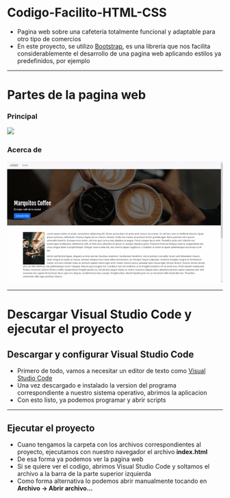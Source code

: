 # Codigo-Facilito-HTML-CSS
* Pagina web sobre una cafetería totalmente funcional y adaptable para otro tipo de comercios
* En este proyecto, se utilizo [Bootstrap](https://getbootstrap.com), es una libreria que nos facilita considerablemente el desarrollo de una pagina web aplicando estilos ya predefinidos, por ejemplo

---
# Partes de la pagina web

### Principal
<img src="https://github.com/MarcoPaoletta/Codigo-Facilito-HTML-CSS/blob/master/principal.gif">

### Acerca de
<img src="https://github.com/MarcoPaoletta/Codigo-Facilito-HTML-CSS/blob/master/acerca_de.gif">

---

# Descargar Visual Studio Code y ejecutar el proyecto

## Descargar y configurar Visual Studio Code
* Primero de todo, vamos a necesitar un editor de texto como [Visual Studio Code](https://code.visualstudio.com/download)
* Una vez descargado e instalado la version del programa correspondiente a nuestro sistema operativo, abrimos la aplicacion
* Con esto listo, ya podemos programar y abrir scripts

---

## Ejecutar el proyecto
* Cuano tengamos la carpeta con los archivos correspondientes al proyecto, ejecutamos con nuestro navegador el archivo **index.html**
* De esa forma ya podemos ver la pagina web
* Si se quiere ver el codigo, abrimos Visual Studio Code y soltamos el archivo a la barra de la parte superior izquierda
* Como forma alternativa lo podemos abrir manualmente tocando en **Archivo -> Abrir archivo...**
